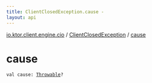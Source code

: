 ```yaml
---
title: ClientClosedException.cause - 
layout: api
---
```


<div class='api-docs-breadcrumbs'><a href="../index.html">io.ktor.client.engine.cio</a> / <a href="index.html">ClientClosedException</a> / <a href="./cause.html">cause</a></div>

# cause

<div class="signature"><code><span class="keyword">val </span><span class="identifier">cause</span><span class="symbol">: </span><a href="https://kotlinlang.org/api/latest/jvm/stdlib/kotlin/-throwable/index.html"><span class="identifier">Throwable</span></a><span class="symbol">?</span></code></div>
